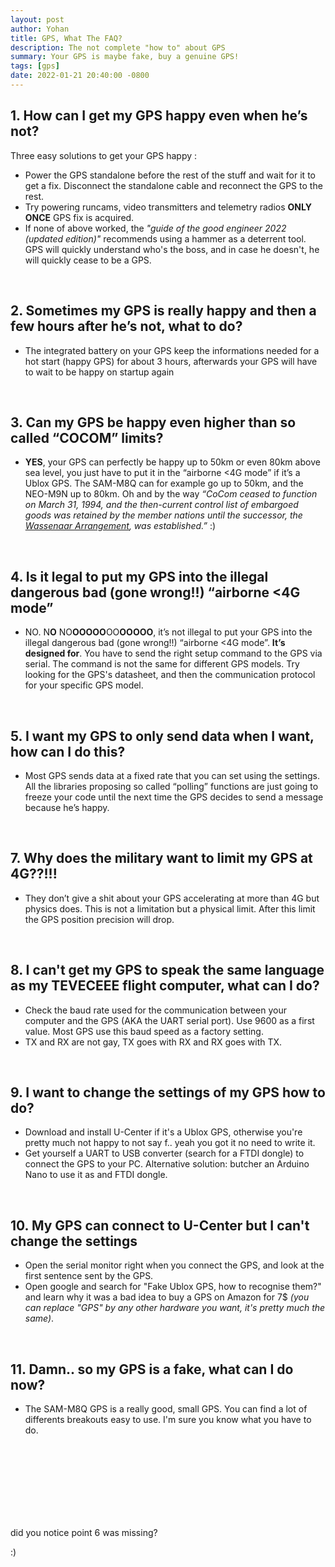 ```yaml
---
layout: post
author: Yohan
title: GPS, What The FAQ?
description: The not complete "how to" about GPS
summary: Your GPS is maybe fake, buy a genuine GPS!
tags: [gps]
date: 2022-01-21 20:40:00 -0800
---
```


## 1. How can I get my GPS happy even when he’s not?
Three easy solutions to get your GPS happy :
-   Power the GPS standalone before the rest of the stuff and wait for it to get a fix. Disconnect the standalone cable and reconnect the GPS to the rest.
-   Try powering runcams, video transmitters and telemetry radios **ONLY ONCE** GPS fix is acquired.
- If none of above worked, the *"guide of the good engineer 2022 (updated edition)"* recommends  using a hammer as a deterrent tool. GPS will quickly understand who's the boss, and in case he doesn't, he will quickly cease to be a GPS. 

<br>

## 2. Sometimes my GPS is really happy and then a few hours after he’s not, what to do?
-   The integrated battery on your GPS keep the informations needed for a hot start (happy GPS) for about 3 hours, afterwards your GPS will have to wait to be happy on startup again

<br>

## 3. Can my GPS be happy even higher than so called “COCOM” limits?
-   **YES**, your GPS can perfectly be happy up to 50km or even 80km above sea level, you just have to put it in the “airborne <4G mode” if it’s a Ublox GPS. The SAM-M8Q can for example go up to 50km, and the NEO-M9N up to 80km. Oh and by the way *“CoCom ceased to function on March 31, 1994, and the then-current control list of embargoed goods was retained by the member nations until the successor, the [Wassenaar Arrangement](https://en.wikipedia.org/wiki/Wassenaar_Arrangement), was established.”* :)

<br>

## 4. Is it legal to put my GPS into the illegal dangerous bad (gone wrong!!) “airborne <4G mode”
-   NO. N**O** NO**OOOOO**OO**OOOOO**, it’s not illegal to put your GPS into the illegal dangerous bad (gone wrong!!) “airborne <4G mode”. **It’s designed for**. You have to send the right setup command to the GPS via serial. The command is not the same for different GPS models. Try looking for the GPS's datasheet, and then the communication protocol for your specific GPS model. 

<br>

## 5. I want my GPS to only send data when I want, how can I do this?
-   Most GPS sends data at a fixed rate that you can set using the settings. All the libraries proposing so called “polling” functions are just going to freeze your code until the next time the GPS decides to send a message because he’s happy. 

<br>

## 7. Why does the military want to limit my GPS at 4G??!!!
-   They don’t give a shit about your GPS accelerating at more than 4G but physics does. This is not a limitation but a physical limit. After this limit the GPS position precision will drop.

<br>

## 8. I can't get my GPS to speak the same language as my TEVECEEE flight computer, what can I do? 
- Check the baud rate used for the communication between your computer and the GPS (AKA the UART serial port). Use 9600 as a first value. Most GPS use this baud speed as a factory setting. 
- TX and RX are not gay, TX goes with RX and RX goes with TX.

<br>

## 9. I want to change the settings of my GPS how to do? 
- Download and install U-Center if it's a Ublox GPS, otherwise you're pretty much not happy to not say f.. yeah you got it no need to write it. 
- Get yourself a UART to USB converter (search for a FTDI dongle) to connect the GPS to your PC. Alternative solution: butcher an Arduino Nano to use it as and FTDI dongle. 

<br>

## 10. My GPS can connect to U-Center but I can't change the settings 
- Open the serial monitor right when you connect the GPS, and look at the first sentence sent by the GPS. 
- Open google and search for "Fake Ublox GPS, how to recognise them?" and learn why it was a bad idea to buy a GPS on Amazon for 7$ *(you can replace "GPS" by any other hardware you want, it's pretty much the same)*. 

<br>

## 11. Damn.. so my GPS is a fake, what can I do now?
- The SAM-M8Q GPS is a really good, small GPS. You can find a lot of differents breakouts easy to use. I'm sure you know what you have to do. 

<br>  
  
<br>  

<br>  

<br>    
 
<br>  

<br>  

<br>  

did you notice point 6 was missing? 

:) 

